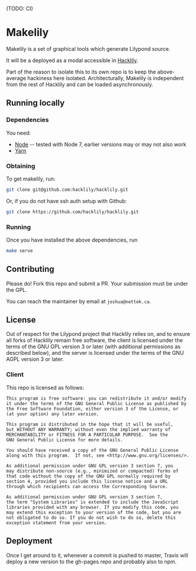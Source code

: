 (TODO: CI)

# Makelily

Makelily is a set of graphical tools which generate Lilypond source.

It will be a deployed as a modal accessible in [Hacklily](https://github.com/hacklily/hacklily).

Part of the reason to isolate this to its own repo is to keep the above-average hackiness here isolated.
Architecturally, Makelily is independent from the rest of Hacklily and can be loaded asynchronously.

## Running locally

### Dependencies

You need:

- [Node](https://nodejs.org/en/) -- tested with Node 7, earlier versions may or may not also work
- [Yarn](https://yarnpkg.com/lang/en/docs/install/)

### Obtaining

To get makelily, run:

```bash
git clone git@github.com:hacklily/hacklily.git
```

Or, if you do not have ssh auth setup with Github:

```bash
git clone https://github.com/hacklily/hacklily.git
```

### Running

Once you have installed the above dependencies, run

```bash
make serve
```

## Contributing

Please do! Fork this repo and submit a PR. Your submission must be under the GPL.

You can reach the maintainer by email at `joshua@nettek.ca`.

## License

Out of respect for the Lilypond project that Hacklily relies on, and
to ensure all forks of Hacklily remain free software, the client is
licensed under the terms of the GNU GPL version 3 or later (with
additional permissions as described below), and the server is licensed
under the terms of the GNU AGPL version 3 or later.

### Client

This repo is licensed as follows:

```
This program is free software: you can redistribute it and/or modify
it under the terms of the GNU General Public License as published by
the Free Software Foundation, either version 3 of the License, or
(at your option) any later version.

This program is distributed in the hope that it will be useful,
but WITHOUT ANY WARRANTY; without even the implied warranty of
MERCHANTABILITY or FITNESS FOR A PARTICULAR PURPOSE.  See the
GNU General Public License for more details.

You should have received a copy of the GNU General Public License
along with this program.  If not, see <http://www.gnu.org/licenses/>.

As additional permission under GNU GPL version 3 section 7, you
may distribute non-source (e.g., minimized or compacted) forms of
that code without the copy of the GNU GPL normally required by
section 4, provided you include this license notice and a URL
through which recipients can access the Corresponding Source.

As additional permission under GNU GPL version 3 section 7,
the term "System Libraries" is extended to include the JavaScript
libraries provided with any browser. If you modify this code, you
may extend this exception to your version of the code, but you are
not obligated to do so. If you do not wish to do so, delete this
exception statement from your version. 
```

## Deployment

Once I get around to it, whenever a commit is pushed to master, Travis will
deploy a new version to the gh-pages repo and probably also to npm.